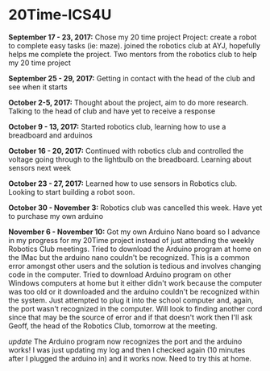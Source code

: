 # 20Time-ICS4U

**September 17 - 23, 2017:**
  Chose my 20 time project
  Project: create a robot to complete easy tasks (ie: maze).
  joined the robotics club at AYJ, hopefully helps me complete the project.
  Two mentors from the robotics club to help my 20 time project
  
  
  
**September 25 - 29, 2017:**
  Getting in contact with the head of the club and see when it starts



**October 2-5, 2017:**
  Thought about the project, aim to do more research.
  Talking to the head of club and have yet to receive a response




**October 9 - 13, 2017:**
  Started robotics club, learning how to use a breadboard and arduinos



**October 16 - 20, 2017:**
  Continued with robotics club and controlled the voltage going through to the lightbulb on the breadboard.
  Learning about sensors next week




**October 23 - 27, 2017:**
  Learned how to use sensors in Robotics club. Looking to start building a robot soon.



**October 30 - November 3:**
  Robotics club was cancelled this week.
  Have yet to purchase my own arduino
  
 **November 6 - November 10:**
  Got my own Arduino Nano board so I advance in my progress for my 20Time project instead of just attending the weekly Robotics Club meetings. Tried to download the Arduino program at home on the IMac but the arduino nano couldn't be recognized. This is a common error amongst other users and the solution is tedious and involves changing code in the computer. Tried to download Arduino program on other Windows computers at home but it either didn't work because the computer was too old or it downloaded and the arduino couldn't be recognized within the system. Just attempted to plug it into the school computer and, again, the port wasn't recognized in the computer. Will look to finding another cord since that may be the source of error and if that doesn't work then I'll ask Geoff, the head of the Robotics Club, tomorrow at the meeting.
  
  *update* The Arduino program now recognizes the port and the arduino works! I was just updating my log and then I checked again (10 minutes after I plugged the arduino in) and it works now. Need to try this at home.
